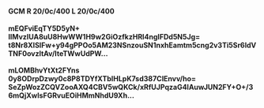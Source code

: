 #### GCM R 20/0c/400 L 20/0c/400
**mEQFviEqTY5D5yN+**<br/>**lIMvzIUA8uU8HwWW1H9w2GiOzfkzHRI4ngIFDd5N5Jg=**<br/>**t8Nr8XISIFw+y94gPPOo5AM23NSnzouSN1nxhEamtm5cng2v3Ti5Sr6ldVTNF0ovzltAv/IteTWwUdPW...**<br/><br/>
**mLOMBhvYtXt2FYns**<br/>**0y8ODrpDzwy0c8P8TDYfXTbIHLpK7sd387CIEnvv/ho=**<br/>**SeZpWozZCQVZooAXQ4CBV5wQKCk/xRfUJPqzaG4lAuwJUN2FY+O+/36mQjXwlsFGRvuEOiHMmNhdU9Xh...**